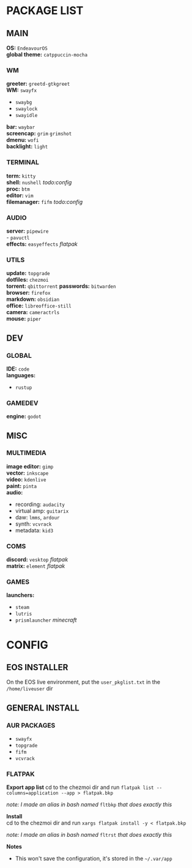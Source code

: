 # PACKAGE LIST
## MAIN
**OS:** `EndeavourOS`  
**global theme:** `catppuccin-mocha`  

### WM
**greeter:** `greetd-gtkgreet`  
**WM:** `swayfx`  
- `swaybg`  
- `swaylock`  
- `swayidle`  
  
**bar:** `waybar`  
**screencap:** `grim` `grimshot`  
**dmenu:** `wofi`  
**backlight:** `light`  
  
### TERMINAL
**term:** `kitty`  
**shell:** `nushell` *todo:config*  
**proc:** `btm`  
**editor:** `vim`  
**filemanager:** `fifm` *todo:config*  

### AUDIO  
**server:** `pipewire`  
    - `pavuctl`  
**effects:** `easyeffects` *flatpak*  

### UTILS
**update:** `topgrade`  
**dotfiles:** `chezmoi`  
**torrent:** `qbittorrent`
**passwords:** `bitwarden`  
**browser:** `firefox`  
**markdown:** `obsidian`  
**office:** `libreoffice-still`  
**camera:** `cameractrls`  
**mouse:** `piper`  

## DEV

### GLOBAL
**IDE:** `code`  
**languages:**  
- `rustup`  

### GAMEDEV
**engine:** `godot`  

## MISC

### MULTIMEDIA
**image editor:** `gimp`  
**vector:** `inkscape`  
**video:** `kdenlive`  
**paint:** `pinta`  
**audio:**  
- recording: `audacity`  
- virtual amp: `guitarix`  
- daw: `lmms`, `ardour`  
- synth: `vcvrack`  
- metadata: `kid3`  

### COMS
**discord:** `vesktop` *flatpak*  
**matrix:** `element` *flatpak*  
  
### GAMES
**launchers:**  
- `steam`  
- `lutris`  
- `prismlauncher` *minecraft*  

# CONFIG
## EOS INSTALLER
On the EOS live environment, put the `user_pkglist.txt` in the `/home/liveuser` dir  

## GENERAL INSTALL

### AUR PACKAGES
- `swayfx`  
- `topgrade`  
- `fifm`  
- `vcvrack`  

### FLATPAK
**Export app list**
cd to the chezmoi dir and run `flatpak list --columns=application --app > flatpak.bkp`  
  
*note: I made an alias in bash named* `fltbkp` *that does exactly this*  
  
**Install**  
cd to the chezmoi dir and run `xargs flatpak install -y < flatpak.bkp`  
  
*note: I made an alias in bash named* `fltrst` *that does exactly this*  

**Notes**  
- This won't save the configuration, it's stored in the `~/.var/app`  
